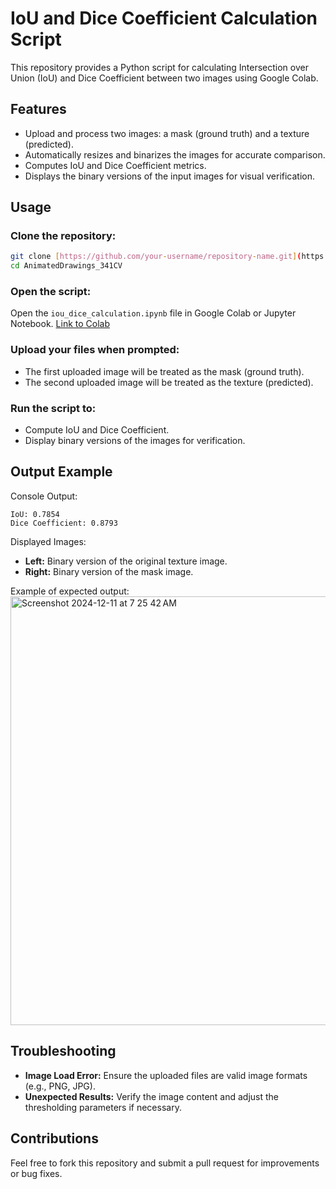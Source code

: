 # IoU and Dice Coefficient Calculation Script

This repository provides a Python script for calculating Intersection over Union (IoU) and Dice Coefficient between two images using Google Colab.

## Features
- Upload and process two images: a mask (ground truth) and a texture (predicted).
- Automatically resizes and binarizes the images for accurate comparison.
- Computes IoU and Dice Coefficient metrics.
- Displays the binary versions of the input images for visual verification.

## Usage

### Clone the repository:
```bash
git clone [https://github.com/your-username/repository-name.git](https://github.com/anhthach375/AnimatedDrawings_341CV.git)
cd AnimatedDrawings_341CV
```

### Open the script:
Open the `iou_dice_calculation.ipynb` file in Google Colab or Jupyter Notebook.
[Link to Colab]([URL](https://colab.research.google.com/drive/1ayTfQarv4x5oqpBRtx21rQafBU03g5rG?authuser=2))


### Upload your files when prompted:
- The first uploaded image will be treated as the mask (ground truth).
- The second uploaded image will be treated as the texture (predicted).

### Run the script to:
- Compute IoU and Dice Coefficient.
- Display binary versions of the images for verification.

## Output Example

Console Output:
```
IoU: 0.7854
Dice Coefficient: 0.8793
```

Displayed Images:
- **Left:** Binary version of the original texture image.
- **Right:** Binary version of the mask image.

Example of expected output:
<img width="686" alt="Screenshot 2024-12-11 at 7 25 42 AM" src="https://github.com/user-attachments/assets/5ed102e1-e415-47e9-b12c-454ffb454111">


## Troubleshooting
- **Image Load Error:** Ensure the uploaded files are valid image formats (e.g., PNG, JPG).
- **Unexpected Results:** Verify the image content and adjust the thresholding parameters if necessary.

## Contributions
Feel free to fork this repository and submit a pull request for improvements or bug fixes.

